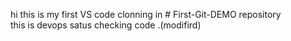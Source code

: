 
hi this is my first VS code clonning in # First-Git-DEMO repository
<br>
this is devops satus checking code .(modifird)